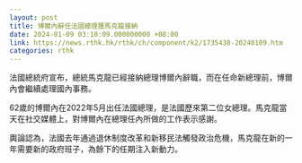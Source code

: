 ```yaml
---
layout: post
title: 博爾內辭任法國總理獲馬克龍接納
date: 2024-01-09 03:10:09.000000000 +08:00
link: https://news.rthk.hk/rthk/ch/component/k2/1735438-20240109.htm
categories: rthk
---
```


法國總統府宣布，總統馬克龍已經接納總理博爾內辭職，而在任命新總理前，博爾內會繼續處理國內事務。

62歲的博爾內在2022年5月出任法國總理，是法國歷來第二位女總理。馬克龍當天在社交媒體上，對博爾內在總理任內所做的工作表示感謝。

輿論認為，法國去年通過退休制度改革和新移民法觸發政治危機，馬克龍在新的一年需要新的政府班子，為餘下的任期注入新動力。
